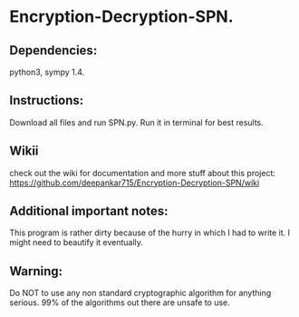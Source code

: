 # Encryption-Decryption-SPN.

## Dependencies:
python3, sympy 1.4.

## Instructions:
Download all files and run SPN.py. Run it in terminal for best results.

## Wikii
check out the wiki for documentation and more stuff about this project: https://github.com/deepankar715/Encryption-Decryption-SPN/wiki

## Additional important notes:
This program is rather dirty because of the hurry in which I had to write it. I might need to beautify it eventually.

## Warning: 
Do NOT to use any non standard cryptographic algorithm for anything serious. 99% of the algorithms out there are unsafe to use.
